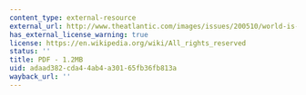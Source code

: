 ```yaml
---
content_type: external-resource
external_url: http://www.theatlantic.com/images/issues/200510/world-is-spiky.pdf
has_external_license_warning: true
license: https://en.wikipedia.org/wiki/All_rights_reserved
status: ''
title: PDF - 1.2MB
uid: adaad382-cda4-4ab4-a301-65fb36fb813a
wayback_url: ''
---
```

